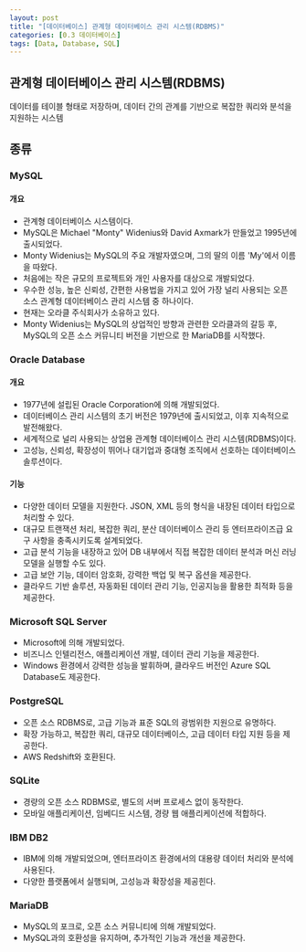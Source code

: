 ```yaml
---
layout: post
title: "[데이터베이스] 관계형 데이터베이스 관리 시스템(RDBMS)"
categories: [0.3 데이터베이스]
tags: [Data, Database, SQL]
---
```


## 관계형 데이터베이스 관리 시스템(RDBMS)

데이터를 테이블 형태로 저장하며, 데이터 간의 관계를 기반으로 복잡한 쿼리와 분석을 지원하는 시스템

## 종류

### MySQL

#### 개요

- 관계형 데이터베이스 시스템이다.
- MySQL은 Michael "Monty" Widenius와 David Axmark가 만들었고 1995년에 출시되었다.
- Monty Widenius는 MySQL의 주요 개발자였으며, 그의 딸의 이름 'My'에서 이름을 따왔다.
- 처음에는 작은 규모의 프로젝트와 개인 사용자를 대상으로 개발되었다.
- 우수한 성능, 높은 신뢰성, 간편한 사용법을 가지고 있어 가장 널리 사용되는 오픈 소스 관계형 데이터베이스 관리 시스템 중 하나이다.
- 현재는 오라클 주식회사가 소유하고 있다.
- Monty Widenius는 MySQL의 상업적인 방향과 관련한 오라클과의 갈등 후, MySQL의 오픈 소스 커뮤니티 버전을 기반으로 한 MariaDB를 시작했다.

### Oracle Database

#### 개요

- 1977년에 설립된 Oracle Corporation에 의해 개발되었다.
- 데이터베이스 관리 시스템의 초기 버전은 1979년에 출시되었고, 이후 지속적으로 발전해왔다.
- 세계적으로 널리 사용되는 상업용 관계형 데이터베이스 관리 시스템(RDBMS)이다.
- 고성능, 신뢰성, 확장성이 뛰어나 대기업과 중대형 조직에서 선호하는 데이터베이스 솔루션이다.

#### 기능

- 다양한 데이터 모델을 지원한다. JSON, XML 등의 형식을 내장된 데이터 타입으로 처리할 수 있다.
- 대규모 트랜잭션 처리, 복잡한 쿼리, 분산 데이터베이스 관리 등 엔터프라이즈급 요구 사항을 충족시키도록 설계되었다.
- 고급 분석 기능을 내장하고 있어 DB 내부에서 직접 복잡한 데이터 분석과 머신 러닝 모델을 실행할 수도 있다.
- 고급 보안 기능, 데이터 암호화, 강력한 백업 및 복구 옵션을 제공한다.
- 클라우드 기반 솔루션, 자동화된 데이터 관리 기능, 인공지능을 활용한 최적화 등을 제공한다.

### Microsoft SQL Server

- Microsoft에 의해 개발되었다.
- 비즈니스 인텔리전스, 애플리케이션 개발, 데이터 관리 기능을 제공한다.
- Windows 환경에서 강력한 성능을 발휘하며, 클라우드 버전인 Azure SQL Database도 제공한다.

### PostgreSQL

- 오픈 소스 RDBMS로, 고급 기능과 표준 SQL의 광범위한 지원으로 유명하다.
- 확장 가능하고, 복잡한 쿼리, 대규모 데이터베이스, 고급 데이터 타입 지원 등을 제공한다.
- AWS Redshift와 호환된다.

### SQLite

- 경량의 오픈 소스 RDBMS로, 별도의 서버 프로세스 없이 동작한다.
- 모바일 애플리케이션, 임베디드 시스템, 경량 웹 애플리케이션에 적합하다.

### IBM DB2

- IBM에 의해 개발되었으며, 엔터프라이즈 환경에서의 대용량 데이터 처리와 분석에 사용된다.
- 다양한 플랫폼에서 실행되며, 고성능과 확장성을 제공힌다.

### MariaDB

- MySQL의 포크로, 오픈 소스 커뮤니티에 의해 개발되었다.
- MySQL과의 호환성을 유지하며, 추가적인 기능과 개선을 제공한다.
